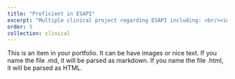```yaml
---
title: "Proficient in ESAPI"
excerpt: "Multiple clinical project regarding ESAPI including: <br/><img src='/images/500x300.png'>"
order: 5
collection: clinical
---
```


This is an item in your portfolio. It can be have images or nice text. If you name the file .md, it will be parsed as markdown. If you name the file .html, it will be parsed as HTML. 
